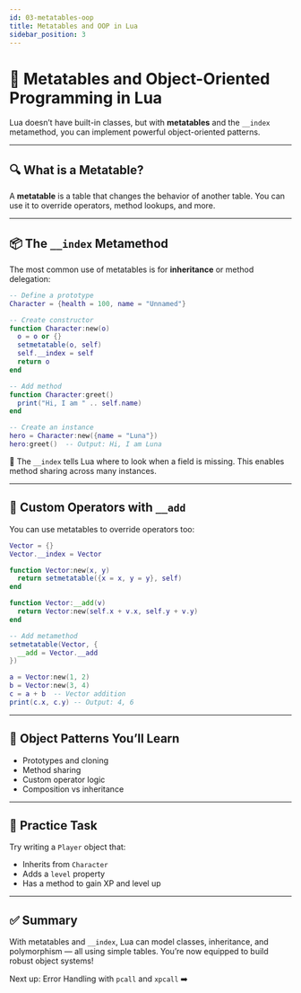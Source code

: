```yaml
---
id: 03-metatables-oop
title: Metatables and OOP in Lua
sidebar_position: 3
---
```


# 🧠 Metatables and Object-Oriented Programming in Lua

Lua doesn’t have built-in classes, but with **metatables** and the `__index` metamethod, you can implement powerful object-oriented patterns.

---

## 🔍 What is a Metatable?

A **metatable** is a table that changes the behavior of another table. You can use it to override operators, method lookups, and more.

---

## 📦 The `__index` Metamethod

The most common use of metatables is for **inheritance** or method delegation:

```lua
-- Define a prototype
Character = {health = 100, name = "Unnamed"}

-- Create constructor
function Character:new(o)
  o = o or {}
  setmetatable(o, self)
  self.__index = self
  return o
end

-- Add method
function Character:greet()
  print("Hi, I am " .. self.name)
end

-- Create an instance
hero = Character:new({name = "Luna"})
hero:greet()  -- Output: Hi, I am Luna
```

🧠 The `__index` tells Lua where to look when a field is missing. This enables method sharing across many instances.

---

## 🧱 Custom Operators with `__add`

You can use metatables to override operators too:

```lua
Vector = {}
Vector.__index = Vector

function Vector:new(x, y)
  return setmetatable({x = x, y = y}, self)
end

function Vector:__add(v)
  return Vector:new(self.x + v.x, self.y + v.y)
end

-- Add metamethod
setmetatable(Vector, {
  __add = Vector.__add
})

a = Vector:new(1, 2)
b = Vector:new(3, 4)
c = a + b  -- Vector addition
print(c.x, c.y) -- Output: 4, 6
```

---

## 🧩 Object Patterns You’ll Learn

- Prototypes and cloning
- Method sharing
- Custom operator logic
- Composition vs inheritance

---

## 🔧 Practice Task

Try writing a `Player` object that:

- Inherits from `Character`
- Adds a `level` property
- Has a method to gain XP and level up

---

## ✅ Summary

With metatables and `__index`, Lua can model classes, inheritance, and polymorphism — all using simple tables. You’re now equipped to build robust object systems!

Next up: Error Handling with `pcall` and `xpcall` ➡️
